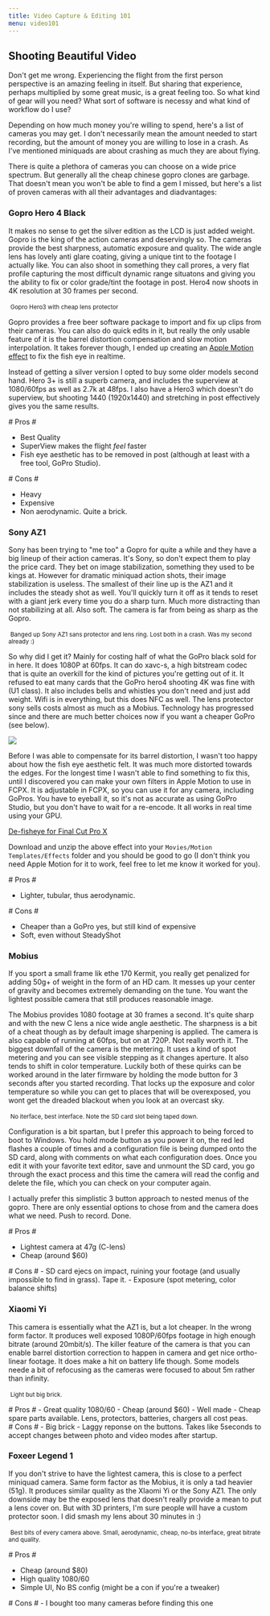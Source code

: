 ```yaml
---
title: Video Capture & Editing 101
menu: video101
---
```


## Shooting Beautiful Video ##

Don't get me wrong. Experiencing the flight from the first person perspective is an amazing feeling in itself. But sharing that experience, perhaps multiplied by some great music, is a great feeling too. So what kind of gear will you need? What sort of software is necessy and what kind of workflow do I use?

Depending on how much money you're willing to spend, here's a list of cameras you may get. I don't necessarily mean the amount needed to start recording, but the amount of money you are willing to lose in a crash. As I've mentioned miniquads are about crashing as much they are about flying.

There is quite a plethora of cameras you can choose on a wide price spectrum. But generally all the cheap chinese gopro clones are garbage. That doesn't mean you won't be able to find a gem I missed, but here's a list of proven cameras with all their advantages and diadvantages:

### Gopro Hero 4 Black ###

It makes no sense to get the silver edition as the LCD is just added weight. Gopro is the king of the action cameras and deservingly so. The cameras provide the best sharpness, automatic exposure and quality. The wide angle lens has lovely anti glare coating, giving a unique tint to the footage I actually like. You can also shoot in something they call prores, a very flat profile capturing the most difficult dynamic range situatons and giving you the ability to fix or color grade/tint the footage in post. Hero4 now shoots in 4K resolution at 30 frames per second.

<p class="image full">
<img alt="" src="/images/video101/goprohero4.jpg">
<small>Gopro Hero3 with cheap lens protector</small>
</p>

Gopro provides a free beer software package to import and fix up clips from their cameras. You can also do quick edits in it, but really the only usable feature of it is the barrel distortion compensation and slow motion interpolation. It takes forever though, I ended up creating an [Apple Motion effect](#defisheye) to fix the fish eye in realtime.

Instead of getting a silver version I opted to buy some older models second hand. Hero 3+ is still a superb camera, and includes the superview at 1080/60fps as well as 2.7k at 48fps. I also have a Hero3 which doesn't do superview, but shooting 1440 (1920x1440) and stretching in post effectively gives you the same results.

<div class="row">
  <div markdown="1" class="6u pros">
# Pros #

  - Best Quality
  - SuperView makes the flight *feel* faster
  - Fish eye aesthetic has to be removed in post (although at least with a free tool, GoPro Studio).
  </div>

  <div markdown="1" class="6u cons">
# Cons #

  - Heavy
  - Expensive
  - Non aerodynamic. Quite a brick.
  </div>
</div>

### Sony AZ1 ###

Sony has been trying to "me too" a Gopro for quite a while and they have a big lineup of their action cameras. It's Sony, so don't expect them to play the price card. They bet on image stabilization, something they used to be kings at. However for dramatic miniquad action shots, their image stabilization is useless. The smallest of their line up is the AZ1 and it includes the steady shot as well. You'll quickly turn it off as it tends to reset with a giant jerk every time you do a sharp turn. Much more distracting than not stabilizing at all. Also soft. The camera is far from being as sharp as the Gopro. 

<p class="image full">
<img alt="" src="/images/video101/sonyaz1.jpg">
<small>Banged up Sony AZ1 sans protector and lens ring. Lost both in a crash. Was my second already :)</small>
</p>

So why did I get it? Mainly for costing half of what the GoPro black sold for in here. It does 1080P at 60fps. It can do xavc-s, a high bitstream codec that is quite an overkill for the kind of pictures you're getting out of it. It refused to eat many cards that the GoPro hero4 shooting 4K was fine with (U1 class). It also includes bells and whistles you don't need and just add weight. Wifi is in everything, but this does NFC as well. The lens protector sony sells costs almost as much as a Mobius. Technology has progressed since and there are much better choices now if you want a cheaper GoPro (see below).

<a id="defisheye"><img class="full image" src="/images/defisheye.jpg"></a>

Before I was able to compensate for its barrel distortion, I wasn't too happy about how the fish eye aesthetic felt. It was much more distorted towards the edges. For the longest time I wasn't able to find something to fix this, until I discovered you can make your own filters in Apple Motion to use in FCPX. It is adjustable in FCPX, so you can use it for any camera, including GoPros. You have to eyeball it, so it's not as accurate as using GoPro Studio, but you don't have to wait for a re-encode. It all works in real time using your GPU.

<a class="centered button" href="/zip/defisheye-az1.zip">De-fisheye for Final Cut Pro X</a>

Download and unzip the above effect into your `Movies/Motion Templates/Effects` folder and you should be good to go (I don't think you need Apple Motion for it to work, feel free to let me know it worked for you).

<div class="row">
  <div markdown="1" class="6u pros">
# Pros #

  - Lighter, tubular, thus aerodynamic.

  </div>

  <div markdown="1" class="6u cons">
# Cons #

  - Cheaper than a GoPro yes, but still kind of expensive
  - Soft, even without SteadyShot
  </div>
</div>

### Mobius ###

If you sport a small frame lik ethe 170 Kermit, you really get penalized for adding 50g+ of weight in the form of an HD cam. It messes up your center of gravity and becomes extremely demanding on the tune. You want the lightest possible camera that still produces reasonable image.

The Mobius provides 1080 footage at 30 frames a second. It's quite sharp and with the new C lens a nice wide angle aesthetic. The sharpness is a bit of a cheat though as by default image sharpening is applied. The camera is also capable of running at 60fps, but on at 720P. Not really worth it. The biggest downfall of the camera is the metering. It uses a kind of spot metering and you can see visible stepping as it changes aperture. It also tends to shift in color temperature. Luckily both of these quirks can be worked around in the later firmware by holding the mode button for 3 seconds after you started recording. That locks up the exposure and color temperature so while you can get to places that will be overexposed, you wont get the dreaded blackout when you look at an overcast sky.

<p class="image full">
<img alt="" src="/images/video101/mobius.jpg">
<small>No iterface, best interface. Note the SD card slot being taped down.</small>
</p>

Configuration is a bit spartan, but I prefer this approach to being forced to boot to Windows. You hold mode button as you power it on, the red led flashes a couple of times and a configuration file is being dumped onto the SD card, along with comments on what each configuration does. Once you edit it with your favorite text editor, save and unmount the SD card, you go through the exact process and this time the camera will read the config and delete the file, which you can check on your computer again. 

I actually prefer this simplistic 3 button approach to nested menus of the gopro. There are only essential options to chose from and the camera does what we need. Push to record. Done.

<div class="row">
  <div markdown="1" class="6u pros">
# Pros #

  - Lightest camera at 47g (C-lens)
  - Cheap (around $60)
  </div>

  <div markdown="1" class="6u cons">
# Cons #
  - SD card ejecs on impact, ruining your footage (and usually impossible to find in grass). Tape it.
  - Exposure (spot metering, color balance shifts)
  </div>
</div>

### Xiaomi Yi ###

This camera is essentially what the AZ1 is, but a lot cheaper. In the wrong form factor. It produces well exposed 1080P/60fps footage in high enough bitrate (around 20mbit/s). The killer feature of the camera is that you can enable barrel distortion correction to happen in camera and get nice ortho-linear footage. It does make a hit on battery life though. Some models neede a bit of refocusing as the cameras were focused to about 5m rather than infinity.

<p class="image full">
<img alt="" src="/images/video101/xiaomiyi.jpg">
<small>Light but big brick.</small>
</p>

<div class="row">
  <div markdown="1" class="6u pros">
# Pros #
  - Great quality 1080/60
  - Cheap (around $60)
  - Well made
  - Cheap spare parts available. Lens, protectors, batteries, chargers all cost peas.
  </div>

  <div markdown="1" class="6u cons">
# Cons #
  - Big brick
  - Laggy reponse on the buttons. Takes like 5seconds to accept changes between photo and video modes after startup.
  </div>
</div>

### Foxeer Legend 1 ###

If you don't strive to have the lightest camera, this is close to a perfect miniquad camera. Same form factor as the Mobius, it is only a tad heavier (51g). It produces similar quality as the XIaomi Yi or the Sony AZ1. The only downside may be the exposed lens that doesn't really provide a mean to put a lens cover on. But with 3D printers, I'm sure people will have a custom protector soon. I did smash my lens about 30 minutes in :)

<p class="image full">
<img alt="" src="/images/video101/foxeerlegend1.jpg">
<small>Best bits of every camera above. Small, aerodynamic, cheap, no-bs interface, great bitrate and quality.</small>
</p>

<div class="row">
  <div markdown="1" class="6u pros">
# Pros #

  - Cheap (around $80)
  - High quality 1080/60
  - Simple UI, No BS config (might be a con if you're a tweaker)
  </div>

  <div markdown="1" class="6u cons">
# Cons #
  - I bought too many cameras before finding this one

  </div>
</div>

